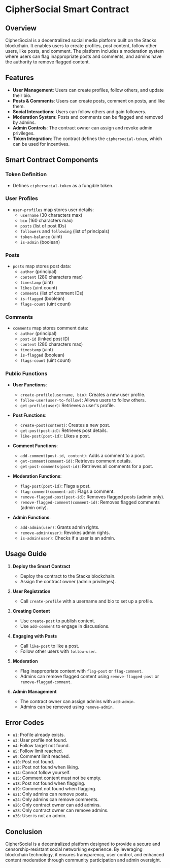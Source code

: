 # CipherSocial Smart Contract

## Overview
CipherSocial is a decentralized social media platform built on the Stacks blockchain. It enables users to create profiles, post content, follow other users, like posts, and comment. The platform includes a moderation system where users can flag inappropriate posts and comments, and admins have the authority to remove flagged content.

## Features
- **User Management**: Users can create profiles, follow others, and update their bio.
- **Posts & Comments**: Users can create posts, comment on posts, and like them.
- **Social Interactions**: Users can follow others and gain followers.
- **Moderation System**: Posts and comments can be flagged and removed by admins.
- **Admin Controls**: The contract owner can assign and revoke admin privileges.
- **Token Integration**: The contract defines the `ciphersocial-token`, which can be used for incentives.

## Smart Contract Components

### Token Definition
- Defines `ciphersocial-token` as a fungible token.

### User Profiles
- `user-profiles` map stores user details:
  - `username` (30 characters max)
  - `bio` (160 characters max)
  - `posts` (list of post IDs)
  - `followers` and `following` (list of principals)
  - `token-balance` (uint)
  - `is-admin` (boolean)

### Posts
- `posts` map stores post data:
  - `author` (principal)
  - `content` (280 characters max)
  - `timestamp` (uint)
  - `likes` (uint count)
  - `comments` (list of comment IDs)
  - `is-flagged` (boolean)
  - `flags-count` (uint count)

### Comments
- `comments` map stores comment data:
  - `author` (principal)
  - `post-id` (linked post ID)
  - `content` (280 characters max)
  - `timestamp` (uint)
  - `is-flagged` (boolean)
  - `flags-count` (uint count)

### Public Functions
- **User Functions**:
  - `create-profile(username, bio)`: Creates a new user profile.
  - `follow-user(user-to-follow)`: Allows users to follow others.
  - `get-profile(user)`: Retrieves a user's profile.

- **Post Functions**:
  - `create-post(content)`: Creates a new post.
  - `get-post(post-id)`: Retrieves post details.
  - `like-post(post-id)`: Likes a post.

- **Comment Functions**:
  - `add-comment(post-id, content)`: Adds a comment to a post.
  - `get-comment(comment-id)`: Retrieves comment details.
  - `get-post-comments(post-id)`: Retrieves all comments for a post.

- **Moderation Functions**:
  - `flag-post(post-id)`: Flags a post.
  - `flag-comment(comment-id)`: Flags a comment.
  - `remove-flagged-post(post-id)`: Removes flagged posts (admin only).
  - `remove-flagged-comment(comment-id)`: Removes flagged comments (admin only).

- **Admin Functions**:
  - `add-admin(user)`: Grants admin rights.
  - `remove-admin(user)`: Revokes admin rights.
  - `is-admin(user)`: Checks if a user is an admin.

## Usage Guide
1. **Deploy the Smart Contract**
   - Deploy the contract to the Stacks blockchain.
   - Assign the contract owner (admin privileges).

2. **User Registration**
   - Call `create-profile` with a username and bio to set up a profile.

3. **Creating Content**
   - Use `create-post` to publish content.
   - Use `add-comment` to engage in discussions.

4. **Engaging with Posts**
   - Call `like-post` to like a post.
   - Follow other users with `follow-user`.

5. **Moderation**
   - Flag inappropriate content with `flag-post` or `flag-comment`.
   - Admins can remove flagged content using `remove-flagged-post` or `remove-flagged-comment`.

6. **Admin Management**
   - The contract owner can assign admins with `add-admin`.
   - Admins can be removed using `remove-admin`.

## Error Codes
- `u1`: Profile already exists.
- `u3`: User profile not found.
- `u4`: Follow target not found.
- `u5`: Follow limit reached.
- `u9`: Comment limit reached.
- `u10`: Post not found.
- `u13`: Post not found when liking.
- `u14`: Cannot follow yourself.
- `u15`: Comment content must not be empty.
- `u18`: Post not found when flagging.
- `u19`: Comment not found when flagging.
- `u21`: Only admins can remove posts.
- `u24`: Only admins can remove comments.
- `u26`: Only contract owner can add admins.
- `u28`: Only contract owner can remove admins.
- `u36`: User is not an admin.

## Conclusion
CipherSocial is a decentralized platform designed to provide a secure and censorship-resistant social networking experience. By leveraging blockchain technology, it ensures transparency, user control, and enhanced content moderation through community participation and admin oversight.

